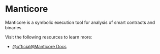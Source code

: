 # Manticore

Manticore is a symbolic execution tool for analysis of smart contracts and binaries.

Visit the following resources to learn more:

- [@official@Manticore Docs](https://manticore.readthedocs.io/)